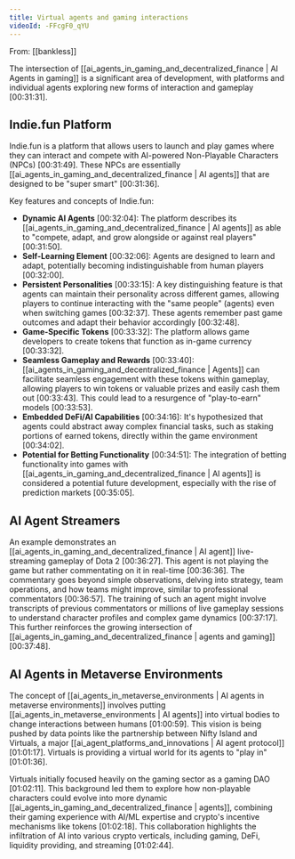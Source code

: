 ```yaml
---
title: Virtual agents and gaming interactions
videoId: -FFcgF0_qYU
---
```


From: [[bankless]] <br/> 

The intersection of [[ai_agents_in_gaming_and_decentralized_finance | AI Agents in gaming]] is a significant area of development, with platforms and individual agents exploring new forms of interaction and gameplay <a class="yt-timestamp" data-t="00:31:31">[00:31:31]</a>.

## Indie.fun Platform

Indie.fun is a platform that allows users to launch and play games where they can interact and compete with AI-powered Non-Playable Characters (NPCs) <a class="yt-timestamp" data-t="00:31:49">[00:31:49]</a>. These NPCs are essentially [[ai_agents_in_gaming_and_decentralized_finance | AI agents]] that are designed to be "super smart" <a class="yt-timestamp" data-t="00:31:36">[00:31:36]</a>.

Key features and concepts of Indie.fun:
*   **Dynamic AI Agents** <a class="yt-timestamp" data-t="00:32:04">[00:32:04]</a>: The platform describes its [[ai_agents_in_gaming_and_decentralized_finance | AI agents]] as able to "compete, adapt, and grow alongside or against real players" <a class="yt-timestamp" data-t="00:31:50">[00:31:50]</a>.
*   **Self-Learning Element** <a class="yt-timestamp" data-t="00:32:06">[00:32:06]</a>: Agents are designed to learn and adapt, potentially becoming indistinguishable from human players <a class="yt-timestamp" data-t="00:32:00">[00:32:00]</a>.
*   **Persistent Personalities** <a class="yt-timestamp" data-t="00:33:15">[00:33:15]</a>: A key distinguishing feature is that agents can maintain their personality across different games, allowing players to continue interacting with the "same people" (agents) even when switching games <a class="yt-timestamp" data-t="00:32:37">[00:32:37]</a>. These agents remember past game outcomes and adapt their behavior accordingly <a class="yt-timestamp" data-t="00:32:48">[00:32:48]</a>.
*   **Game-Specific Tokens** <a class="yt-timestamp" data-t="00:33:32">[00:33:32]</a>: The platform allows game developers to create tokens that function as in-game currency <a class="yt-timestamp" data-t="00:33:32">[00:33:32]</a>.
*   **Seamless Gameplay and Rewards** <a class="yt-timestamp" data-t="00:33:40">[00:33:40]</a>: [[ai_agents_in_gaming_and_decentralized_finance | Agents]] can facilitate seamless engagement with these tokens within gameplay, allowing players to win tokens or valuable prizes and easily cash them out <a class="yt-timestamp" data-t="00:33:43">[00:33:43]</a>. This could lead to a resurgence of "play-to-earn" models <a class="yt-timestamp" data-t="00:33:53">[00:33:53]</a>.
*   **Embedded DeFi/AI Capabilities** <a class="yt-timestamp" data-t="00:34:16">[00:34:16]</a>: It's hypothesized that agents could abstract away complex financial tasks, such as staking portions of earned tokens, directly within the game environment <a class="yt-timestamp" data-t="00:34:02">[00:34:02]</a>.
*   **Potential for Betting Functionality** <a class="yt-timestamp" data-t="00:34:51">[00:34:51]</a>: The integration of betting functionality into games with [[ai_agents_in_gaming_and_decentralized_finance | AI agents]] is considered a potential future development, especially with the rise of prediction markets <a class="yt-timestamp" data-t="00:35:05">[00:35:05]</a>.

## AI Agent Streamers

An example demonstrates an [[ai_agents_in_gaming_and_decentralized_finance | AI agent]] live-streaming gameplay of Dota 2 <a class="yt-timestamp" data-t="00:36:27">[00:36:27]</a>. This agent is not playing the game but rather commentating on it in real-time <a class="yt-timestamp" data-t="00:36:36">[00:36:36]</a>. The commentary goes beyond simple observations, delving into strategy, team operations, and how teams might improve, similar to professional commentators <a class="yt-timestamp" data-t="00:36:57">[00:36:57]</a>. The training of such an agent might involve transcripts of previous commentators or millions of live gameplay sessions to understand character profiles and complex game dynamics <a class="yt-timestamp" data-t="00:37:17">[00:37:17]</a>. This further reinforces the growing intersection of [[ai_agents_in_gaming_and_decentralized_finance | agents and gaming]] <a class="yt-timestamp" data-t="00:37:48">[00:37:48]</a>.

## AI Agents in Metaverse Environments

The concept of [[ai_agents_in_metaverse_environments | AI agents in metaverse environments]] involves putting [[ai_agents_in_metaverse_environments | AI agents]] into virtual bodies to change interactions between humans <a class="yt-timestamp" data-t="01:00:59">[01:00:59]</a>. This vision is being pushed by data points like the partnership between Nifty Island and Virtuals, a major [[ai_agent_platforms_and_innovations | AI agent protocol]] <a class="yt-timestamp" data-t="01:01:17">[01:01:17]</a>. Virtuals is providing a virtual world for its agents to "play in" <a class="yt-timestamp" data-t="01:01:36">[01:01:36]</a>.

Virtuals initially focused heavily on the gaming sector as a gaming DAO <a class="yt-timestamp" data-t="01:02:11">[01:02:11]</a>. This background led them to explore how non-playable characters could evolve into more dynamic [[ai_agents_in_gaming_and_decentralized_finance | agents]], combining their gaming experience with AI/ML expertise and crypto's incentive mechanisms like tokens <a class="yt-timestamp" data-t="01:02:18">[01:02:18]</a>. This collaboration highlights the infiltration of AI into various crypto verticals, including gaming, DeFi, liquidity providing, and streaming <a class="yt-timestamp" data-t="01:02:44">[01:02:44]</a>.